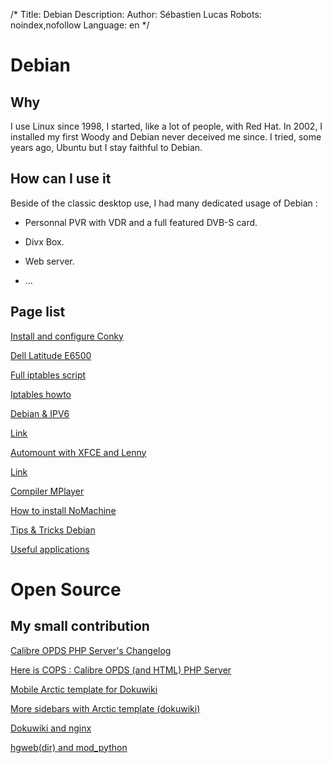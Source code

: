 /*
Title: Debian
Description: 
Author: Sébastien Lucas
Robots: noindex,nofollow
Language: en
*/
# Debian

## Why
I use Linux since 1998, I started, like a lot of people, with Red Hat. In 2002, I installed my first Woody and Debian never deceived me since. I tried, some years ago, Ubuntu but I stay faithful to Debian.
## How can I use it

Beside of the classic desktop use, I had many dedicated usage of Debian :

*	Personnal PVR with VDR and a full featured DVB-S card.

*	Divx Box.

*	Web server.

*	...

## Page list

[Install and configure Conky](/en/debian/conky)

[Dell Latitude E6500](/en/debian/e6500)

[Full iptables script](/en/debian/iptables-script)

[Iptables howto](/en/debian/iptables)

[Debian & IPV6](/en/debian/ipv6)

[Link](/en/debian/lenny-install)

[Automount with XFCE and Lenny](/en/debian/lenny-xfce-automount)

[Link](/en/debian/lenny-xorg)

[Compiler MPlayer](/en/debian/mplayer)

[How to install NoMachine](/en/debian/nomachine)

[Tips & Tricks Debian](/en/debian/tips)

[Useful applications](/en/debian/xfce-applications)


# Open Source

## My small contribution
[Calibre OPDS PHP Server's Changelog](/en/oss/calibre-opds-php-server-changelog)

[Here is COPS : Calibre OPDS (and HTML) PHP Server](/en/oss/calibre-opds-php-server)

[Mobile Arctic template for Dokuwiki](/en/oss/dokuwiki-arctic-mobile)

[More sidebars with Arctic template (dokuwiki)](/en/oss/dokuwiki-arctic-sidebar)

[Dokuwiki and nginx](/en/oss/dokuwiki-nginx-config)

[hgweb(dir) and mod_python](/en/oss/hgweb-mod_python)


